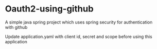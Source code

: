 # Oauth2-using-github
A simple java spring project which uses spring security for authentication with github

Update application.yaml with client id, secret and scope before using this application